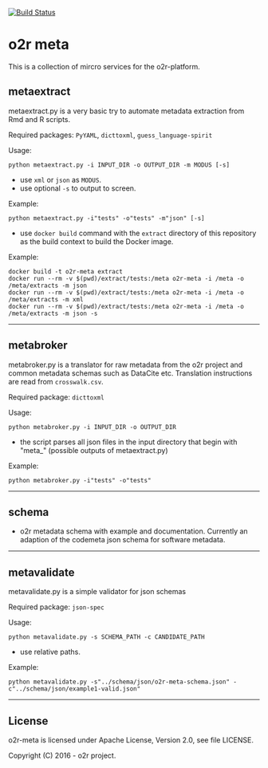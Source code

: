 [![Build Status](https://travis-ci.org/o2r-project/o2r-meta.svg?branch=master)](https://travis-ci.org/o2r-project/o2r-meta)

# o2r meta

This is a collection of mircro services for the o2r-platform.


## metaextract

metaextract.py is a very basic try to automate metadata extraction from Rmd and R scripts.

Required packages: ```PyYAML```, ```dicttoxml```, ```guess_language-spirit```

Usage:

    python metaextract.py -i INPUT_DIR -o OUTPUT_DIR -m MODUS [-s]


+ use ```xml``` or ```json``` as ```MODUS```.
+ use optional ```-s``` to output to screen.

Example:

    python metaextract.py -i"tests" -o"tests" -m"json" [-s]


+ use ```docker build``` command with the ```extract``` directory of this repository as the build context to build the Docker image.

Example:

    docker build -t o2r-meta extract
    docker run --rm -v $(pwd)/extract/tests:/meta o2r-meta -i /meta -o /meta/extracts -m json
    docker run --rm -v $(pwd)/extract/tests:/meta o2r-meta -i /meta -o /meta/extracts -m xml
    docker run --rm -v $(pwd)/extract/tests:/meta o2r-meta -i /meta -o /meta/extracts -m json -s

---


## metabroker

metabroker.py is a translator for raw metadata from the o2r project and common metadata schemas such as DataCite etc.
Translation instructions are read from ```crosswalk.csv```.


Required package: ```dicttoxml```

Usage:

    python metabroker.py -i INPUT_DIR -o OUTPUT_DIR

+ the script parses all json files in the input directory that begin with "meta_" (possible outputs of metaextract.py)

Example:

    python metabroker.py -i"tests" -o"tests"

---

## schema

+ o2r metadata schema with example and documentation. Currently an adaption of the codemeta json schema for software metadata.

---

## metavalidate

metavalidate.py is a simple validator for json schemas

Required package: ```json-spec```

Usage:

    python metavalidate.py -s SCHEMA_PATH -c CANDIDATE_PATH

+ use relative paths.

Example:

    python metavalidate.py -s"../schema/json/o2r-meta-schema.json" -c"../schema/json/example1-valid.json"

---

## License

o2r-meta is licensed under Apache License, Version 2.0, see file LICENSE.

Copyright (C) 2016 - o2r project.